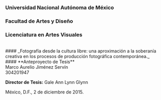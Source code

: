 ### Universidad Nacional Autónoma de México
### Facultad de Artes y Diseño
### Licenciatura en Artes Visuales
<br>
#### _Fotografía desde la cultura libre: una aproximación a la soberanía creativa en los procesos de producción fotográfica contemporánea._
<br>
#### **Anteproyecto de Tesis**
<br>
 Marco Aurelio Jiménez Servín
 <br>
 304201947
 <br>

**Director de Tesis:** Gale Ann Lynn Glynn
<br>

México, D.F., 2 de diciembre de 2015.
